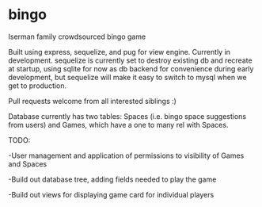 # bingo
Iserman family crowdsourced bingo game

Built using express, sequelize, and pug for view engine. Currently in development.
sequelize is currently set to destroy existing db and recreate at startup, using sqlite for now as db backend for convenience
during early development, but sequelize will make it easy to switch to mysql when we get to production.

Pull requests welcome from all interested siblings :)

Database currently has two tables: Spaces (i.e. bingo space suggestions from users) and Games, which have a one to many rel with Spaces.

TODO:

-User management and application of permissions to visibility of Games and Spaces

-Build out database tree, adding fields needed to play the game

-Build out views for displaying game card for individual players
